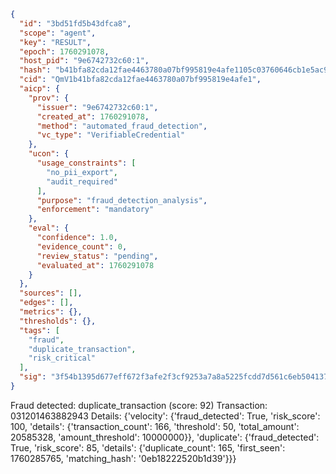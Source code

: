 ```json
{
  "id": "3bd51fd5b43dfca8",
  "scope": "agent",
  "key": "RESULT",
  "epoch": 1760291078,
  "host_pid": "9e6742732c60:1",
  "hash": "b41bfa82cda12fae4463780a07bf995819e4afe1105c03760646cb1e5ac93afc",
  "cid": "QmV1b41bfa82cda12fae4463780a07bf995819e4afe1",
  "aicp": {
    "prov": {
      "issuer": "9e6742732c60:1",
      "created_at": 1760291078,
      "method": "automated_fraud_detection",
      "vc_type": "VerifiableCredential"
    },
    "ucon": {
      "usage_constraints": [
        "no_pii_export",
        "audit_required"
      ],
      "purpose": "fraud_detection_analysis",
      "enforcement": "mandatory"
    },
    "eval": {
      "confidence": 1.0,
      "evidence_count": 0,
      "review_status": "pending",
      "evaluated_at": 1760291078
    }
  },
  "sources": [],
  "edges": [],
  "metrics": {},
  "thresholds": {},
  "tags": [
    "fraud",
    "duplicate_transaction",
    "risk_critical"
  ],
  "sig": "3f54b1395d677eff672f3afe2f3cf9253a7a8a5225fcdd7d561c6eb504137370"
}
```

Fraud detected: duplicate_transaction (score: 92)
Transaction: 031201463882943
Details: {'velocity': {'fraud_detected': True, 'risk_score': 100, 'details': {'transaction_count': 166, 'threshold': 50, 'total_amount': 20585328, 'amount_threshold': 10000000}}, 'duplicate': {'fraud_detected': True, 'risk_score': 85, 'details': {'duplicate_count': 165, 'first_seen': 1760285765, 'matching_hash': '0eb18222520b1d39'}}}